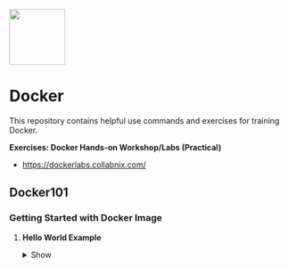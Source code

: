 <img src="https://cdn.iconscout.com/icon/free/png-256/docker-2752207-2285024.png" width=100 height="100"/>
<h1>Docker</h1>
This repository contains helpful use commands and exercises for training Docker.

<b>Exercises: Docker Hands-on Workshop/Labs (Practical)</b><br> 

- https://dockerlabs.collabnix.com/

<h2>Docker101</h2>

<h3>Getting Started with Docker Image</h3>

1. <b>Hello World Example</b>
      <details><summary>Show</summary>

      ```
      docker run hello-world
      ```
      </details>